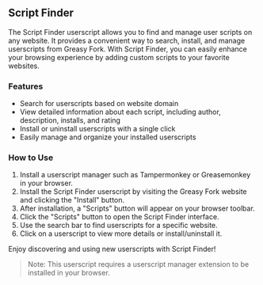 ## Script Finder

The Script Finder userscript allows you to find and manage user scripts on any website. It provides a convenient way to search, install, and manage userscripts from Greasy Fork. With Script Finder, you can easily enhance your browsing experience by adding custom scripts to your favorite websites.

### Features

-   Search for userscripts based on website domain
-   View detailed information about each script, including author, description, installs, and rating
-   Install or uninstall userscripts with a single click
-   Easily manage and organize your installed userscripts

### How to Use

1. Install a userscript manager such as Tampermonkey or Greasemonkey in your browser.
2. Install the Script Finder userscript by visiting the Greasy Fork website and clicking the "Install" button.
3. After installation, a "Scripts" button will appear on your browser toolbar.
4. Click the "Scripts" button to open the Script Finder interface.
5. Use the search bar to find userscripts for a specific website.
6. Click on a userscript to view more details or install/uninstall it.

Enjoy discovering and using new userscripts with Script Finder!

> Note: This userscript requires a userscript manager extension to be installed in your browser.
